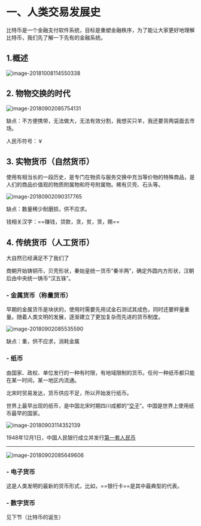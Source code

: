 # 一、人类交易发展史

比特币是一个金融支付软件系统，目标是重塑金融秩序，为了能让大家更好地理解比特币，我们先了解一下先有的金融系统。

## 1.概述



![image-20181008114550338](https://ws3.sinaimg.cn/large/006tNbRwly1fw0o4elwjij31960cmqd4.jpg)



## 2. 物物交换的时代

![image-20180902085754131](https://ws4.sinaimg.cn/large/0069RVTdly1fuuwylhvxmj312m0e6tc5.jpg)

缺点：不方便携带，无法做大，无法有效分割，我想买只羊，我还要背两袋面去市场。

人民币符号：￥



## 3. 实物货币（自然货币）

使用有相当长的一段历史，是专门在物资与服务交换中充当等价物的特殊商品，是人们的商品价值观的物质附属物和符号附属物。稀有贝壳、石头等。

![image-20180902090317765](https://ws1.sinaimg.cn/large/0069RVTdly1fuux4686y5j315i0ei4ha.jpg)

缺点：数量稀少耐磨损，供不应求。

钱相关汉字：==赚钱，贷款，贪，贫，赁，赐==



## 4. 传统货币（人工货币）

大自然已经满足不了我们了

商朝开始铸铜币，贝壳形状，秦始皇统一货币“秦半两”，确定外圆内方形状，汉朝后由中央统一铸币“汉五铢”。

### - 金属货币（称量货币）

早期的金属货币是块状的，使用时需要先用试金石测试其成色，同时还要秤量重量。随着人类文明的发展，逐渐建立了更加复杂而先进的货币制度。

![image-20180902085535590](https://ws4.sinaimg.cn/large/0069RVTdly1fuuww6wnskj311e0ey442.jpg)

缺点：重，供不应求，消耗金属

### - 纸币

由国家、政权、单位发行的一种有时限，有地域限制的货币。任何一种纸币都只能在某一时间，某一地区内流通。

北宋时贸易发达，货币供应不足，所以开始发行纸币。

世界上最早出现的纸币，是中国北宋时期四川成都的“[交子](https://baike.baidu.com/item/%E4%BA%A4%E5%AD%90)”。中国是世界上使用纸币最早的国家。

![image-20180903114352139](https://ws1.sinaimg.cn/large/0069RVTdly1fuw7drli33j313w0iw4qp.jpg)

1948年12月1日，中国人民银行成立并发行[第一套人民币](https://baike.baidu.com/item/%E7%AC%AC%E4%B8%80%E5%A5%97%E4%BA%BA%E6%B0%91%E5%B8%81)

------

![image-20180902085649606](https://ws1.sinaimg.cn/large/0069RVTdly1fuuwxi2zcmj31440fo7ag.jpg)



### - 电子货币

这是人类发明的最新的货币形式，比如，==银行卡==是其中最典型的代表。



### - 数字货币

见下节（比特币的诞生）

























